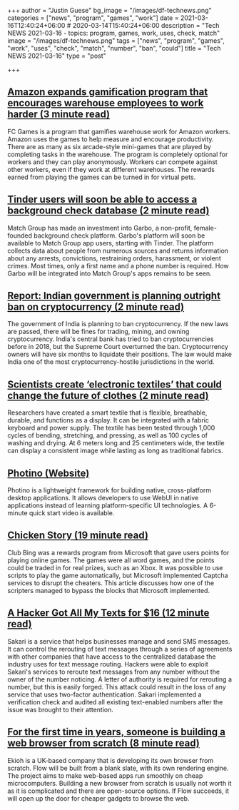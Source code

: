 +++
author = "Justin Guese"
bg_image = "/images/df-technews.png"
categories = ["news", "program", "games", "work"]
date = 2021-03-16T12:40:24+06:00 # 2020-03-14T15:40:24+06:00
description = "Tech NEWS 2021-03-16 - topics: program, games, work, uses, check, match"
image = "/images/df-technews.png"
tags = ["news", "program", "games", "work", "uses", "check", "match", "number", "ban", "could"]
title = "Tech NEWS 2021-03-16"
type = "post"

+++

## [Amazon expands gamification program that encourages warehouse employees to work harder (3 minute read)](https://www.theverge.com/2021/3/15/22331502/amazon-warehouse-gamification-program-expand-fc-games)

FC Games is a program that gamifies warehouse work for Amazon workers. Amazon uses the games to help measure and encourage productivity. There are as many as six arcade-style mini-games that are played by completing tasks in the warehouse. The program is completely optional for workers and they can play anonymously. Workers can compete against other workers, even if they work at different warehouses. The rewards earned from playing the games can be turned in for virtual pets.

## [Tinder users will soon be able to access a background check database (2 minute read)](https://www.engadget.com/tinder-match-group-garbo-background-check-data-142745236.html)

Match Group has made an investment into Garbo, a non-profit, female-founded background check platform. Garbo's platform will soon be available to Match Group app users, starting with Tinder. The platform collects data about people from numerous sources and returns information about any arrests, convictions, restraining orders, harassment, or violent crimes. Most times, only a first name and a phone number is required. How Garbo will be integrated into Match Group's apps remains to be seen.

## [Report: Indian government is planning outright ban on cryptocurrency (2 minute read)](https://arstechnica.com/tech-policy/2021/03/report-indian-government-is-planning-outright-ban-on-cryptocurrency/)

The government of India is planning to ban cryptocurrency. If the new laws are passed, there will be fines for trading, mining, and owning cryptocurrency. India's central bank has tried to ban cryptocurrencies before in 2018, but the Supreme Court overturned the ban. Cryptocurrency owners will have six months to liquidate their positions. The law would make India one of the most cryptocurrency-hostile jurisdictions in the world.

## [Scientists create ‘electronic textiles’ that could change the future of clothes (2 minute read)](https://www.independent.co.uk/life-style/gadgets-and-tech/smart-electronic-textiles-clothes-b1815276.html)

Researchers have created a smart textile that is flexible, breathable, durable, and functions as a display. It can be integrated with a fabric keyboard and power supply. The textile has been tested through 1,000 cycles of bending, stretching, and pressing, as well as 100 cycles of washing and drying. At 6 meters long and 25 centimeters wide, the textile can display a consistent image while lasting as long as traditional fabrics.

## [Photino (Website)](https://www.tryphotino.io/)

Photino is a lightweight framework for building native, cross-platform desktop applications. It allows developers to use WebUI in native applications instead of learning platform-specific UI technologies. A 6-minute quick start video is available.

## [Chicken Story (19 minute read)](https://github.com/eyal0/Chicken-story/blob/main/README.md)

Club Bing was a rewards program from Microsoft that gave users points for playing online games. The games were all word games, and the points could be traded in for real prizes, such as an Xbox. It was possible to use scripts to play the game automatically, but Microsoft implemented Captcha services to disrupt the cheaters. This article discusses how one of the scripters managed to bypass the blocks that Microsoft implemented.

## [A Hacker Got All My Texts for $16 (12 minute read)](https://www.vice.com/en/article/y3g8wb/hacker-got-my-texts-16-dollars-sakari-netnumber)

Sakari is a service that helps businesses manage and send SMS messages. It can control the rerouting of text messages through a series of agreements with other companies that have access to the centralized database the industry uses for text message routing. Hackers were able to exploit Sakari's services to reroute text messages from any number without the owner of the number noticing. A letter of authority is required for rerouting a number, but this is easily forged. This attack could result in the loss of any service that uses two-factor authentication. Sakari implemented a verification check and audited all existing text-enabled numbers after the issue was brought to their attention.

## [For the first time in years, someone is building a web browser from scratch (8 minute read)](https://www.fastcompany.com/90611677/flow-ekioh-web-browser-new-engine)

Ekioh is a UK-based company that is developing its own browser from scratch. Flow will be built from a blank slate, with its own rendering engine. The project aims to make web-based apps run smoothly on cheap microcomputers. Building a new browser from scratch is usually not worth it as it is complicated and there are open-source options. If Flow succeeds, it will open up the door for cheaper gadgets to browse the web.

